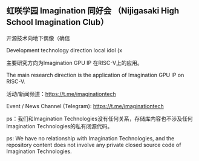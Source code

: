 ## 虹咲学园 Imagination 同好会 （Nijigasaki High School Imagination Club）

开源技术向地下偶像（确信

Development technology direction local idol (x

主要研究方向为Imagination GPU IP 在RISC-V上的应用。

The main research direction is the application of Imagination GPU IP on RISC-V.

活动/新闻频道：https://t.me/imaginationtech

Event / News Channel (Telegram): https://t.me/imaginationtech


ps：我们和Imagination Technologies没有任何关系，存储库内容也不涉及任何Imagination Technologies的私有闭源代码。

ps: We have no relationship with Imagination Technologies, and the repository content does not involve any private closed source code of Imagination Technologies.
